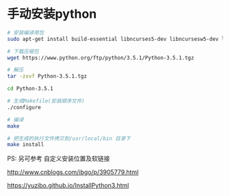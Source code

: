 手动安装python
=============

``` bash
# 安装编译用包
sudo apt-get install build-essential libncurses5-dev libncursesw5-dev libreadline6-dev libdb5.1-dev libgdbm-dev libsqlite3-dev libssl-dev libbz2-dev libexpat1-dev liblzma-dev zlib1g-dev

# 下载压缩包
wget https://www.python.org/ftp/python/3.5.1/Python-3.5.1.tgz

# 解压
tar -zxvf Python-3.5.1.tgz

cd Python-3.5.1

# 生成Makefile(安装顺序文件)
./configure

# 编译
make

# 把生成的执行文件拷贝到/usr/local/bin 目录下
make install
```

PS: 另可参考 自定义安装位置及软链接

http://www.cnblogs.com/ibgo/p/3905779.html

https://yuzibo.github.io/InstallPython3.html
